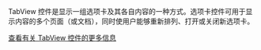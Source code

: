 ﻿TabView 控件是显示一组选项卡及其各自内容的一种方式。选项卡控件可用于显示内容的多个页面（或文档），同时使用户能够重新排列、打开或关闭新选项卡。

[查看有关 TabView 控件的更多信息](https://docs.microsoft.com/en-us/windows/uwp/design/controls-and-patterns/tab-view)